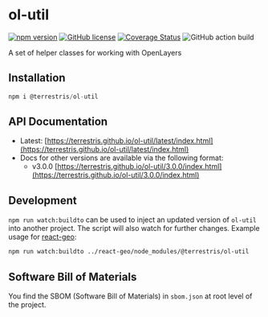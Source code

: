 # ol-util

[![npm version](https://img.shields.io/npm/v/@terrestris/ol-util.svg?style=flat-square)](https://www.npmjs.com/package/@terrestris/ol-util)
[![GitHub license](https://img.shields.io/github/license/terrestris/ol-util?style=flat-square)](https://github.com/terrestris/ol-util/blob/main/LICENSE)
[![Coverage Status](https://img.shields.io/coverallsCoverage/github/terrestris/ol-util?style=flat-square)](https://coveralls.io/github/terrestris/ol-util?branch=main)
![GitHub action build](https://img.shields.io/github/actions/workflow/status/terrestris/ol-util/on-push-main.yml?branch=main&style=flat-square)


A set of helper classes for working with OpenLayers

## Installation

```javascript static
npm i @terrestris/ol-util
```

## API Documentation

* Latest: [https://terrestris.github.io/ol-util/latest/index.html](https://terrestris.github.io/ol-util/latest/index.html)
* Docs for other versions are available via the following format:
  * v3.0.0 [https://terrestris.github.io/ol-util/3.0.0/index.html](https://terrestris.github.io/ol-util/3.0.0/index.html)

## Development

`npm run watch:buildto` can be used to inject an updated version of `ol-util` into another project. The script will also watch for further changes. Example usage for [react-geo](https://github.com/terrestris/react-geo):

```sh
npm run watch:buildto ../react-geo/node_modules/@terrestris/ol-util
```

## Software Bill of Materials

You find the SBOM (Software Bill of Materials) in `sbom.json` at root level of the project.
